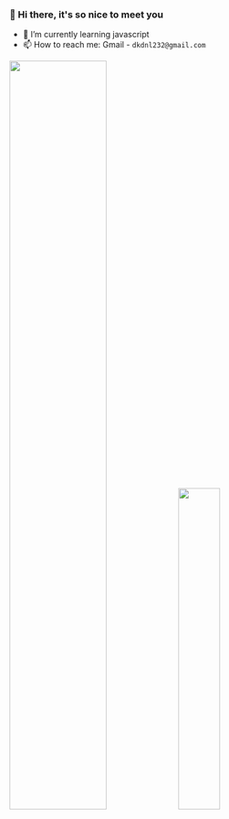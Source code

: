 ### 👋 Hi there, it's so nice to meet you

- 🌱 I’m currently learning javascript
- 📫 How to reach me: Gmail - `dkdnl232@gmail.com`

<div class='container' style="float: center">
<img style="height: auto; width: 58%;" class="img" src="https://github-readme-stats.vercel.app/api?username=djLee77&show_icons=true&theme=graywhite" />
<img style="height: auto; width: 38%;" class="img" src="https://github-readme-stats.vercel.app/api/top-langs/?username=djLee77&theme=graywhite&langs_count=8&layout=compact" />
</div>  

<!--
**djLee77/djLee77** is a ✨ _special_ ✨ repository because its `README.md` (this file) appears on your GitHub profile.

Here are some ideas to get you started:

- 🔭 I’m currently working on ...
- 🌱 I’m currently learning ...
- 👯 I’m looking to collaborate on ...
- 🤔 I’m looking for help with ...
- 💬 Ask me about ...
- 📫 How to reach me: ...
- 😄 Pronouns: ...
- ⚡ Fun fact: ...
-->

